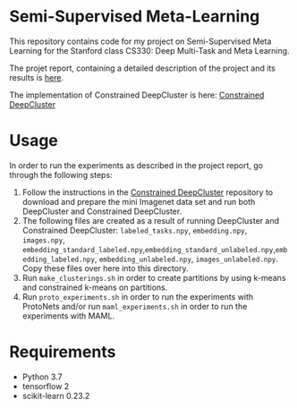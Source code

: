 # Semi-Supervised Meta-Learning

This repository contains code for my project on Semi-Supervised Meta Learning for the Stanford class CS330: Deep Multi-Task and Meta Learning.

The projet report, containing a detailed description of the project and its results is [here](project_report.pdf).

The implementation of Constrained DeepCluster is here: [Constrained DeepCluster](https://github.com/cmacho/deepcluster)

# Usage

In order to run the experiments as described in the project report, go through the following steps:

1. Follow the instructions in the [Constrained DeepCluster](https://github.com/cmacho/deepcluster) repository to download and prepare the mini Imagenet data set and run both DeepCluster and Constrained DeepCluster.
2. The following files are created as a result of running DeepCluster and Constrained DeepCluster:  `labeled_tasks.npy`, `embedding.npy`, `images.npy`, `embedding_standard_labeled.npy`,`embedding_standard_unlabeled.npy`,`embedding_labeled.npy`, `embedding_unlabeled.npy`, `images_unlabeled.npy`.  Copy these files over here into this directory.
3. Run `make_clusterings.sh` in order to create partitions by using k-means and constrained k-means on partitions.
4. Run `proto_experiments.sh` in order to run the experiments with ProtoNets and/or run `maml_experiments.sh` in order to run the experiments with MAML.

# Requirements
- Python 3.7
- tensorflow 2
- scikit-learn 0.23.2
